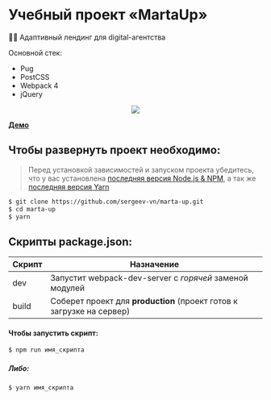 # Учебный проект «MartaUp»
👨‍💻 Адаптивный лендинг для digital-агентства

Основной стек:
+ Pug
+ PostCSS
+ Webpack 4
+ jQuery

<p align='center'>
<img src='http://lessons.sergeev.press/MartaUp-Preview.png'>
</p>

[**Демо**](https://sergeev-vn.github.io/marta-up/)

## Чтобы развернуть проект необходимо:
> Перед установкой зависимостей и запуском проекта убедитесь, что у вас установлена [последняя версия Node.js & NPM](https://nodejs.org/en/download/current/), а так же
> [последняя версия Yarn](https://yarnpkg.com/ru/docs/install)

```sh
$ git clone https://github.com/sergeev-vn/marta-up.git
$ cd marta-up
$ yarn
```

## Скрипты package.json:

| Скрипт | Назначение                                                                                   |
| ------ | -------------------------------------------------------------------------------------------- |
| dev    | Запустит webpack-dev-server с _горячей_ заменой модулей                                      |
| build  | Соберет проект для **production** (проект готов к загрузке на сервер)                        |

#### Чтобы запустить скрипт:

```sh
$ npm run имя_скрипта
```

##### Либо:

```sh
$ yarn имя_скрипта
```
